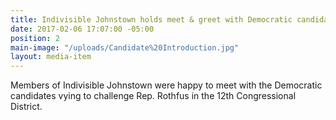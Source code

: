 ```yaml
---
title: Indivisible Johnstown holds meet & greet with Democratic candidates.
date: 2017-02-06 17:07:00 -05:00
position: 2
main-image: "/uploads/Candidate%20Introduction.jpg"
layout: media-item
---
```


Members of Indivisible Johnstown were happy to meet with the Democratic candidates vying to challenge Rep. Rothfus in the 12th Congressional District.
